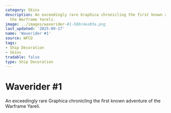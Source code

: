 ```yaml
---
category: Skins
description: An exceedingly rare Graphica chronicling the first known adventure of
  the Warframe Yareli.
image: ../images/waverider-#1-580c4ea93a.png
last_updated: '2025-09-17'
name: 'Waverider #1'
source: WFCD
tags:
- Ship Decoration
- Skins
tradable: false
type: Ship Decoration
---
```


# Waverider #1

An exceedingly rare Graphica chronicling the first known adventure of the Warframe Yareli.

